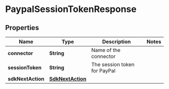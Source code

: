 

# PaypalSessionTokenResponse


## Properties

| Name | Type | Description | Notes |
|------------ | ------------- | ------------- | -------------|
|**connector** | **String** | Name of the connector |  |
|**sessionToken** | **String** | The session token for PayPal |  |
|**sdkNextAction** | [**SdkNextAction**](SdkNextAction.md) |  |  |



